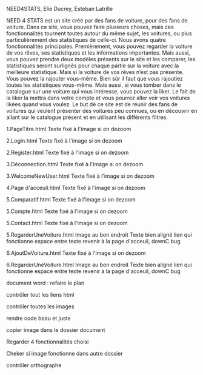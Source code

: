 NEED4STATS, Elie Ducrey, Esteban Latrille

NEED 4 STATS est un site créé par des fans de voiture, pour des fans de voiture. Dans ce site, vous pouvez faire plusieurs choses, mais ces fonctionnalités tournent toutes autour du même sujet, les voitures, ou plus particulièrement des statistiques de celle-ci. Nous avons quatre fonctionnalités principales. Premièrement, vous pouvez regarder la voiture de vos rêves, ses statistiques et les informations importantes. Mais aussi, vous pouvez prendre deux modèles présents sur le site et les comparer, les statistiques seront surlignés pour chaque partie sur la voiture avec la meilleure statistique. Mais si la voiture de vos rêves n’est pas présente. Vous pouvez la rajouter vous-même. Bien sûr il faut que vous rajoutiez toutes les statistiques vous-même. Mais aussi, si vous tomber dans le catalogue sur une voiture qui vous intéresse, vous pouvez la liker. Le fait de la liker la mettra dans votre compte et vous pourrez aller voir vos voitures likées quand vous voulez. Le but de ce site est de réunir des fans de voitures qui veulent présenter des voitures peu connues, ou en découvrir en allant sur le catalogue présent et en utilisant les différents filtres.

1.PageTitre.html
    Texte fixé à l'image si on dezoom

2.Login.html
    Texte fixé à l'image si on dezoom

2.Register.html
    Texte fixé à l'image si on dezoom

3.Déconnection.html
    Texte fixé à l'image si on dezoom

3.WelcomeNewUser.html
    Texte fixé à l'image si on dezoom

4.Page d'acceuil.html
    Texte fixé à l'image si on dezoom

5.Comparatif.html
    Texte fixé à l'image si on dezoom

5.Compte.html
    Texte fixé à l'image si on dezoom

5.Contact.html
    Texte fixé à l'image si on dezoom

5.RegarderUneVoiture.html
    Image au bon endroit
    Texte bien aligné
    lien qui fonctionne
    espace entre texte
    revenir à la page d'acceuil, downC bug

6.AjoutDeVoiture.html
    Texte fixé à l'image si on dezoom

6.RegarderUneVoiture.html
    Image au bon endroit
    Texte bien aligné
    lien qui fonctionne
    espace entre texte
    revenir à la page d'acceuil, downC bug

document word :
    refaire le plan

contrôler tout les liens html

contrôler toutes les images

rendre code beau et juste

copier image dans le dossier document

Regarder 4 fonctionnalités choisi

Cheker si image fonctionne dans autre dossier

contrôler orthographe